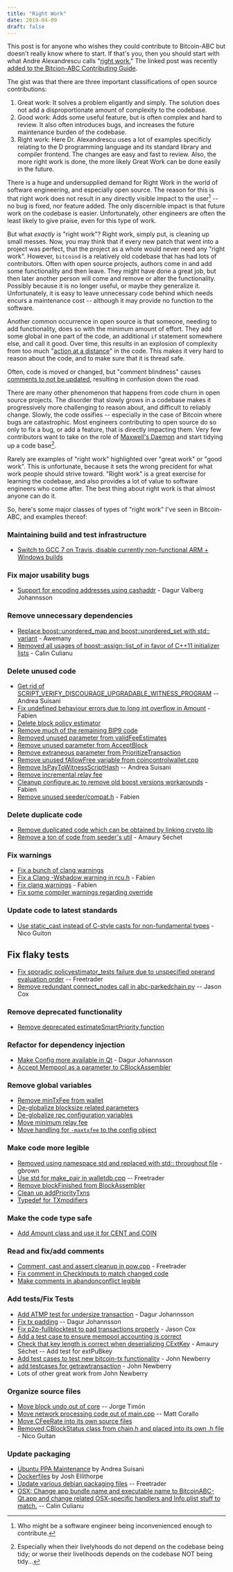```yaml
---
title: "Right Work"
date: 2019-04-09
draft: false
---
```


This post is for anyone who wishes they could contribute to Bitcoin-ABC but doesn't really know where to start.  If that's you, then you should start with what Andre Alexandrescu calls "[right work.](https://forum.dlang.org/post/q7u6g1$94p$1@digitalmars.com)" The linked post was recently [added to the Bitcion-ABC Contributing Guide](https://reviews.bitcoinabc.org/D2780).

The gist was that there are three important classifications of open source contributions:

1. Great work: It solves a problem eligantly and simply.  The solution does not add a disproportionate amount of complexity to the codebase.
2. Good work: Adds some useful feature, but is often complex and hard to review.  It also often introduces bugs, and increases the future maintenance burden of the codebase.
3. Right work: Here Dr. Alexandrescu uses a lot of examples specificly relating to the D programming language and its standard library and compiler frontend. The changes are easy and fast to review. Also, the more right work is done, the more likely Great Work can be done easily in the future.

There is a huge and undersupplied demand for Right Work in the world of software engineering, and especially open source.  The reason for this is that right work does not result in any directly visible impact to the user[^1] -- no bug is fixed, nor feature added.  The only discernible impact is that future work on the codebase is easier.  Unfortunately, other engineers are often the least likely to give praise, even for this type of work.  

But what _exactly_ is "right work"? Right work, simply put, is cleaning up small messes. Now, you may think that if every new patch that went into a project was perfect, that the project as a whole would never need any "right work".  However, `bitcoind` is a relatively old codebase that has had lots of contributors. Often with open source projects, authors come in and add some functionality and then leave.  They might have done a great job, but then later another person will come and remove or alter the functionality.  Possibly because it is no longer useful, or maybe they generalize it.  Unfortunately, it is easy to leave unnecessary code behind which needs encurs a maintenance cost -- although it may provide no function to the software.

Another common occurrence in open source is that someone, needing to add functionality, does so with the minimum amount of effort.  They add some global in one part of the code, an additional `if` statement somewhere else, and call it good.  Over time, this results in an explosion of complexity from too much "[action at a distance](https://en.wikipedia.org/wiki/Action_at_a_distance_(computer_programming))" in the code.  This makes it very hard to reason about the code, and to make sure that it is thread safe.

Often, code is moved or changed, but "comment blindness" causes [comments to not be updated](https://github.com/bitcoin/bitcoin/commit/eb837199a06293ea541171bdc4652591c6506921), resulting in confusion down the road.

There are many other phenomenon that happens from code churn in open source projects.  The disorder that slowly grows in a codebase makes it progressively more challenging to reason about, and difficult to reliably change.  Slowly, the code ossifies -- especially in the case of Bitcoin where bugs are catastrophic.  Most engineers contributing to open source do so only to fix a bug, or add a feature, that is directly impacting them.  Very few contributors want to take on the role of [Maxwell's Daemon](https://en.wikipedia.org/wiki/Maxwell%27s_demon) and start tidying up a code base[^2].

Rarely are examples of "right work" highlighted over "great work" or "good work".  This is unfortunate, because it sets the wrong precident for what work people should strive toward.  "Right work" is a great exercise for learning the codebase, and also provides a lot of value to software engineers who come after. The best thing about right work is that almost anyone can do it.

So, here's some major classes of types of "right work" I've seen in Bitcoin-ABC, and examples thereof:

### Maintaining build and test infrastructure

* [Switch to GCC 7 on Travis, disable currently non-functional ARM + Windows builds](https://reviews.bitcoinabc.org/D626)

### Fix major usability bugs

* [Support for encoding addresses using cashaddr](https://reviews.bitcoinabc.org/D623) - Dagur Valberg Johannsson

### Remove unnecessary dependencies

* [Replace boost::unordered_map and boost::unordered_set with std:: variant](https://reviews.bitcoinabc.org/D382) - Awemany
* [Removed all usages of boost::assign::list_of in favor of C++11 initializer lists](https://reviews.bitcoinabc.org/D465) - Calin Culianu

### Delete unused code

* [Get rid of SCRIPT_VERIFY_DISCOURAGE_UPGRADABLE_WITNESS_PROGRAM](https://reviews.bitcoinabc.org/D1446) -- Andrea Suisani
* [Fix undefined behaviour errors due to long int overflow in Amount](https://reviews.bitcoinabc.org/D2179) - Fabien
* [Delete block policy estimator](https://reviews.bitcoinabc.org/D2172)
* [Remove much of the remaining BIP9 code](https://reviews.bitcoinabc.org/D2783)
* [Removed unused parameter from validFeeEstimates](https://reviews.bitcoinabc.org/D2784)
* [Remove unused parameter from AcceptBlock](https://reviews.bitcoinabc.org/D2127)
* [Remove extraneous parameter from PrioritizeTransaction](https://reviews.bitcoinabc.org/D2853)
* [Remove unused fAllowFree variable from coincontrolwallet.cpp](https://reviews.bitcoinabc.org/D1387)
* [Remove IsPayToWitnessScriptHash](https://reviews.bitcoinabc.org/D1030) -- Andrea Suisani
* [Remove incremental relay fee](https://reviews.bitcoinabc.org/D1174)
* [Cleanup configure.ac to remove old boost versions workarounds](https://reviews.bitcoinabc.org/D2255) - Fabien
* [Remove unused seeder/compat.h](https://reviews.bitcoinabc.org/D2728) - Fabien

### Delete duplicate code

* [Remove duplicated code which can be obtained by linking crypto lib](https://reviews.bitcoinabc.org/D581)
* [Remove a ton of code from seeder's util](https://reviews.bitcoinabc.org/D733) - Amaury Séchet

### Fix warnings

* [Fix a bunch of clang warnings](https://reviews.bitcoinabc.org/D1427)
* [Fix a Clang -Wshadow warning in rcu.h](https://reviews.bitcoinabc.org/D2491) - Fabien
* [Fix clang warnings](https://reviews.bitcoinabc.org/D2220) - Fabien
* [Fix some compiler warnings regarding override](https://reviews.bitcoinabc.org/D729)

### Update code to latest standards

* [Use static_cast instead of C-style casts for non-fundamental types](https://reviews.bitcoinabc.org/D2765) - Nico Guiton

## Fix flaky tests

* [Fix sporadic policyestimator_tests failure due to unspecified operand evaluation order](https://reviews.bitcoinabc.org/D621) -- Freetrader
* [Remove redundant connect_nodes call in abc-parkedchain.py](https://reviews.bitcoinabc.org/D2189) -- Jason Cox

### Remove deprecated functionality

* [Remove deprecated estimateSmartPriority function](https://reviews.bitcoinabc.org/D1355)

### Refactor for dependency injection

* [Make Config more available in Qt](https://reviews.bitcoinabc.org/D708) - Dagur Johannsson 
* [Accept Mempool as a parameter to CBlockAssembler](https://reviews.bitcoinabc.org/D2048)

### Remove global variables

* [Remove minTxFee from wallet](https://reviews.bitcoinabc.org/D1800)
* [De-globalize blocksize related parameters](https://reviews.bitcoinabc.org/D2018)
* [De-globalize rpc configuration variables](https://reviews.bitcoinabc.org/D2017)
* [Move minimum relay fee](https://reviews.bitcoinabc.org/D1361)
* [Move handling for `-maxtxfee` to the config object](https://reviews.bitcoinabc.org/D1936)

### Make code more legible

* [Removed using namespace std and replaced with std:: throughout file](https://reviews.bitcoinabc.org/D381) - gbrown
* [Use std for make_pair in walletdb.cpp](https://reviews.bitcoinabc.org/D391) -- Freetrader
* [Remove blockFinished from BlockAssembler](https://reviews.bitcoinabc.org/D1591)
* [Clean up addPriorityTxns](https://reviews.bitcoinabc.org/D1590)
* [Typedef for TXmodifiers](https://reviews.bitcoinabc.org/D1383)

### Make the code type safe

* [Add Amount class and use it for CENT and COIN](https://reviews.bitcoinabc.org/D529)

### Read and fix/add comments

* [Comment, cast and assert cleanup in pow.cpp](https://reviews.bitcoinabc.org/D635) - Freetrader
* [Fix comment in CheckInputs to match changed code](https://reviews.bitcoinabc.org/D2785)
* [Make comments in abandonconflict legible](https://reviews.bitcoinabc.org/D1532)

### Add tests/Fix Tests

* [Add ATMP test for undersize transaction](https://reviews.bitcoinabc.org/D1925) - Dagur Johannsson
* [Fix tx padding](https://reviews.bitcoinabc.org/D2374) -- Dagur Johannsson
* [Fix p2p-fullblocktest to pad transactions properly](https://reviews.bitcoinabc.org/D1907) - Jason Cox 
* [Add a test case to ensure mempool accounting is correct](https://reviews.bitcoinabc.org/D1892)
* [Check that key length is correct when deserializing CExtKey](https://reviews.bitcoinabc.org/D2552) - Amaury Séchet -- Add test for extPuBkey
* [Add test cases to test new bitcoin-tx functionality](https://github.com/bitcoin/bitcoin/commit/b7e144bb731857106cae7c7d2d49d2ccc03b7ef1) - John Newberry
* [add testcases for getrawtransaction](https://github.com/bitcoin/bitcoin/commit/240189b2c14244c3058e80b40bd4dacbd200c4c7) - John Newberry
* Lots of other great work from John Newberry

### Organize source files

* [Move block undo out of core](https://github.com/bitcoin/bitcoin/commit/999a2ab41ec96311c145d74822c246a3b92a9b33) -- Jorge Timón
* [Move network processing code out of main.cpp](https://github.com/bitcoin/bitcoin/commit/e736772c56a883e2649cc8534dd7857a0718ec56) -- Matt Corallo 
* [Move CFeeRate into its own source files](https://reviews.bitcoinabc.org/D1673)
* [Removed CBlockStatus class from chain.h and placed into its own .h file](https://reviews.bitcoinabc.org/D1719) - Nico Guitan

### Update packaging

* [Ubuntu PPA Maintenance](https://launchpad.net/~bitcoin-abc/+archive/ubuntu/ppa) by Andrea Suisani
* [Dockerfiles](https://github.com/zquestz/docker-bitcoin) by Josh Ellithorpe
* [Update various debian packaging files](https://reviews.bitcoinabc.org/D347) -- Freetrader
* [OSX: Change app bundle name and executable name to BitcoinABC-Qt.app and change related OSX-specific handlers and Info.plist stuff to match.](https://reviews.bitcoinabc.org/D510) -- Calin Culianu

[^1]: Who might be a software engineer being inconvenienced enough to contribute.

[^2]: Especially when their livelyhoods do not depend on the codebase being tidy; or worse their livelihoods depends on the codebase NOT being tidy...